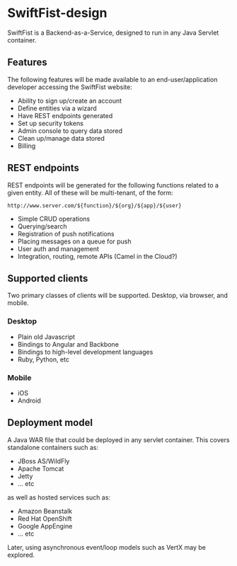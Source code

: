 SwiftFist-design
================
SwiftFist is a Backend-as-a-Service, designed to run in any Java Servlet container.  

## Features
The following features will be made available to an end-user/application developer accessing the SwiftFist website:

* Ability to sign up/create an account
* Define entities via a wizard
* Have REST endpoints generated
* Set up security tokens
* Admin console to query data stored
* Clean up/manage data stored
* Billing

## REST endpoints
REST endpoints will be generated for the following functions related to a given entity.  All of these will be multi-tenant, of the form:

`http://www.server.com/${function}/${org}/${app}/${user}`

* Simple CRUD operations
* Querying/search
* Registration of push notifications
* Placing messages on a queue for push
* User auth and management
* Integration, routing, remote APIs (Camel in the Cloud?)

## Supported clients
Two primary classes of clients will be supported.  Desktop, via browser, and mobile.  

### Desktop
* Plain old Javascript
 * Bindings to Angular and Backbone
* Bindings to high-level development languages
 * Ruby, Python, etc

### Mobile
* iOS
* Android

## Deployment model
A Java WAR file that could be deployed in any servlet container.  This covers standalone containers such as:

* JBoss AS/WildFly
* Apache Tomcat
* Jetty
* ... etc

as well as hosted services such as:

* Amazon Beanstalk
* Red Hat OpenShift
* Google AppEngine
* ... etc
 
Later, using asynchronous event/loop models such as VertX may be explored.
